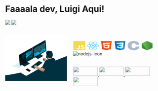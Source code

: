 # Faaaala dev, Luigi Aqui!

<div style="margin-bottom: 30px;">
  <img src="https://github-readme-stats.vercel.app/api?username=LuigiGf&show_icons=true&theme=great-gatsby&include_all_commits=true&count_private=true"/>
  <img src="https://github-readme-stats.vercel.app/api/top-langs/?username=LuigiGf&layout=compact&langs_count=16&theme=great-gatsby"/>
</div>
  
<div style="display: flex; flex-direction:row;">
  <img height="150" alt="coding-time" src="code.gif">
  <div style="margin-left: 20px; margin-top:20px">
    <div>
      <img height="30" width="40" alt="js-icon"  src="https://raw.githubusercontent.com/devicons/devicon/master/icons/javascript/javascript-plain.svg">
      <img height="30" width="40" alt="react-icon" src="https://raw.githubusercontent.com/devicons/devicon/master/icons/react/react-original.svg">
      <img height="30" width="40" alt="html-icon" src="https://raw.githubusercontent.com/devicons/devicon/master/icons/html5/html5-original.svg">
      <img height="30" width="40" alt="css-icon" src="https://raw.githubusercontent.com/devicons/devicon/master/icons/css3/css3-original.svg">
      <img height="30" width="40" alt="c-icon" src="https://raw.githubusercontent.com/devicons/devicon/master/icons/c/c-original.svg">
      <img height="30" width="40" alt="nodejs-icon" src="https://raw.githubusercontent.com/devicons/devicon/master/icons/nodejs/nodejs-original.svg">
      <img height="30" width="40" alt="nodejs-icon" src="https://raw.githubusercontent.com/jmnote/z-icons/master/svg/cpp.svg">
    </div>
    <br>
    <br>
    <div>
      <a href = "mailto: work.luigi.fonseca@gmail.com">
        <img height="30" width="80" src="https://img.shields.io/badge/-Gmail-%23EA4335?style=for-the-badge&logo=gmail&logoColor=white">
      </a>
      <a href = "https://www.linkedin.com/in/luigi-gottardello-fonseca-44651a205/">
        <img height="30" width="80" src="https://img.shields.io/badge/-LinkedIn-%230077B5?style=for-the-badge&logo=linkedin&logoColor=white">
      </a>
      <a href = "https://www.youtube.com/channel/UCd5Ivcm28R1C3fCQKbOx2cg">
        <img height="30" width="80" src="https://img.shields.io/badge/-Youtube-%23333?style=for-the-badge&logo=youtube&logoColor=white">
      </a>
      <a href = "https://www.instagram.com/devparadev/">
        <img height="30" width="80" src="https://img.shields.io/badge/-Instagram-%23E4405F?style=for-the-badge&logo=instagram&logoColor=white">
      </a>
    </div>
  </div>
</div>
